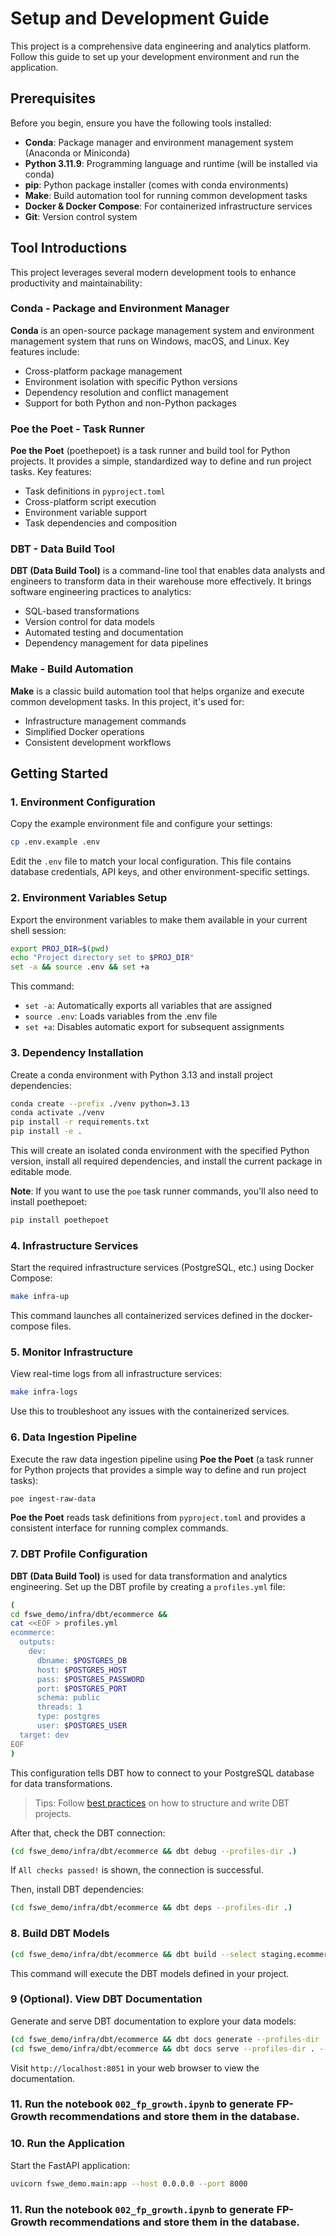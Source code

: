# Setup and Development Guide

This project is a comprehensive data engineering and analytics platform. Follow this guide to set up your development environment and run the application.

## Prerequisites

Before you begin, ensure you have the following tools installed:

- **Conda**: Package manager and environment management system (Anaconda or Miniconda)
- **Python 3.11.9**: Programming language and runtime (will be installed via conda)
- **pip**: Python package installer (comes with conda environments)
- **Make**: Build automation tool for running common development tasks
- **Docker & Docker Compose**: For containerized infrastructure services
- **Git**: Version control system

## Tool Introductions

This project leverages several modern development tools to enhance productivity and maintainability:

### Conda - Package and Environment Manager
**Conda** is an open-source package management system and environment management system that runs on Windows, macOS, and Linux. Key features include:
- Cross-platform package management
- Environment isolation with specific Python versions
- Dependency resolution and conflict management
- Support for both Python and non-Python packages

### Poe the Poet - Task Runner
**Poe the Poet** (poethepoet) is a task runner and build tool for Python projects. It provides a simple, standardized way to define and run project tasks. Key features:
- Task definitions in `pyproject.toml`
- Cross-platform script execution
- Environment variable support
- Task dependencies and composition

### DBT - Data Build Tool
**DBT (Data Build Tool)** is a command-line tool that enables data analysts and engineers to transform data in their warehouse more effectively. It brings software engineering practices to analytics:
- SQL-based transformations
- Version control for data models
- Automated testing and documentation
- Dependency management for data pipelines

### Make - Build Automation
**Make** is a classic build automation tool that helps organize and execute common development tasks. In this project, it's used for:
- Infrastructure management commands
- Simplified Docker operations
- Consistent development workflows

## Getting Started

### 1. Environment Configuration

Copy the example environment file and configure your settings:

```sh
cp .env.example .env
```

Edit the `.env` file to match your local configuration. This file contains database credentials, API keys, and other environment-specific settings.

### 2. Environment Variables Setup

Export the environment variables to make them available in your current shell session:

```sh
export PROJ_DIR=$(pwd)
echo "Project directory set to $PROJ_DIR"
set -a && source .env && set +a
```

This command:
- `set -a`: Automatically exports all variables that are assigned
- `source .env`: Loads variables from the .env file
- `set +a`: Disables automatic export for subsequent assignments

### 3. Dependency Installation

Create a conda environment with Python 3.13 and install project dependencies:

```sh
conda create --prefix ./venv python=3.13
conda activate ./venv
pip install -r requirements.txt
pip install -e .
```

This will create an isolated conda environment with the specified Python version, install all required dependencies, and install the current package in editable mode.

**Note**: If you want to use the `poe` task runner commands, you'll also need to install poethepoet:

```sh
pip install poethepoet
```

### 4. Infrastructure Services

Start the required infrastructure services (PostgreSQL, etc.) using Docker Compose:

```sh
make infra-up
```

This command launches all containerized services defined in the docker-compose files.

### 5. Monitor Infrastructure

View real-time logs from all infrastructure services:

```sh
make infra-logs
```

Use this to troubleshoot any issues with the containerized services.

### 6. Data Ingestion Pipeline

Execute the raw data ingestion pipeline using **Poe the Poet** (a task runner for Python projects that provides a simple way to define and run project tasks):

```sh
poe ingest-raw-data
```

**Poe the Poet** reads task definitions from `pyproject.toml` and provides a consistent interface for running complex commands.

### 7. DBT Profile Configuration

**DBT (Data Build Tool)** is used for data transformation and analytics engineering. Set up the DBT profile by creating a `profiles.yml` file:

```sh
(
cd fswe_demo/infra/dbt/ecommerce &&
cat <<EOF > profiles.yml
ecommerce:
  outputs:
    dev:
      dbname: $POSTGRES_DB
      host: $POSTGRES_HOST
      pass: $POSTGRES_PASSWORD
      port: $POSTGRES_PORT
      schema: public
      threads: 1
      type: postgres
      user: $POSTGRES_USER
  target: dev
EOF
)
```

This configuration tells DBT how to connect to your PostgreSQL database for data transformations.
> Tips: Follow [best practices](https://docs.getdbt.com/best-practices) on how to structure and write DBT projects.

After that, check the DBT connection:

```sh
(cd fswe_demo/infra/dbt/ecommerce && dbt debug --profiles-dir .)
```
If `All checks passed!` is shown, the connection is successful.

Then, install DBT dependencies:

```sh
(cd fswe_demo/infra/dbt/ecommerce && dbt deps --profiles-dir .)
```

### 8. Build DBT Models

```sh
(cd fswe_demo/infra/dbt/ecommerce && dbt build --select staging.ecommerce+ intermediate.product_affinity+ mart+ --profiles-dir .)
```

This command will execute the DBT models defined in your project.

### 9 (Optional). View DBT Documentation
Generate and serve DBT documentation to explore your data models:

```sh
(cd fswe_demo/infra/dbt/ecommerce && dbt docs generate --profiles-dir .)
(cd fswe_demo/infra/dbt/ecommerce && dbt docs serve --profiles-dir . --port 8051)
```

Visit `http://localhost:8051` in your web browser to view the documentation.


### 11. Run the notebook ``002_fp_growth.ipynb`` to generate FP-Growth recommendations and store them in the database.

### 10. Run the Application
Start the FastAPI application:

```sh
uvicorn fswe_demo.main:app --host 0.0.0.0 --port 8000
```

### 11. Run the notebook ``002_fp_growth.ipynb`` to generate FP-Growth recommendations and store them in the database.